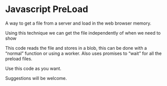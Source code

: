 # Javascript PreLoad

A way to get a file from a server and load in the web browser memory.

Using this technique we can get the file independently of when we need to show

This code reads the file and stores in a blob, this can be done with a “normal” function or using a worker. Also uses promises to “wait” for all the preload files.

Use this code as you want.

Suggestions will be welcome.
